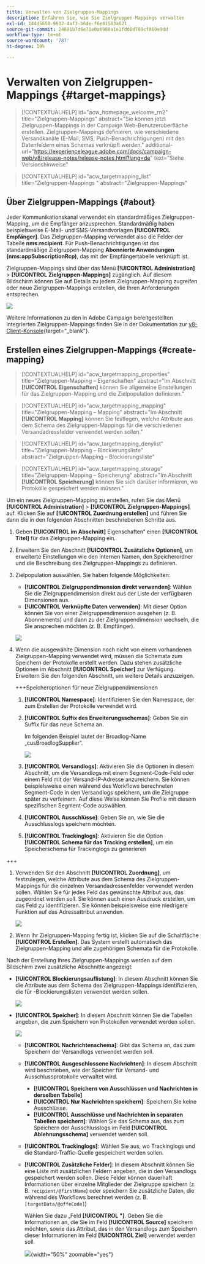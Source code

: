 ```yaml
---
title: Verwalten von Zielgruppen-Mappings
description: Erfahren Sie, wie Sie Zielgruppen-Mappings verwalten
exl-id: 144d5650-9632-4af3-b64e-f6e81503a621
source-git-commit: 24691b7d6e71e0a6986a1e1fdd0d709cf869e9dd
workflow-type: tm+mt
source-wordcount: '787'
ht-degree: 19%

---
```


# Verwalten von Zielgruppen-Mappings {#target-mappings}


>[!CONTEXTUALHELP]
>id="acw_homepage_welcome_rn2"
>title="Zielgruppen-Mappings"
>abstract="Sie können jetzt Zielgruppen-Mappings in der Campaign Web-Benutzeroberfläche erstellen. Zielgruppen-Mappings definieren, wie verschiedene Versandkanäle (E-Mail, SMS, Push-Benachrichtigungen) mit den Datenfeldern eines Schemas verknüpft werden."
>additional-url="https://experienceleague.adobe.com/docs/campaign-web/v8/release-notes/release-notes.html?lang=de" text="Siehe Versionshinweise"

>[!CONTEXTUALHELP]
>id="acw_targetmapping_list"
>title="Zielgruppen-Mappings "
>abstract="Zielgruppen-Mappings"

## Über Zielgruppen-Mappings {#about}

Jeder Kommunikationskanal verwendet ein standardmäßiges Zielgruppen-Mapping, um die Empfänger anzusprechen. Standardmäßig haben beispielsweise E-Mail- und SMS-Versandvorlagen **[!UICONTROL Empfänger]**. Das Zielgruppen-Mapping verwendet also die Felder der Tabelle **nms:recipient**. Für Push-Benachrichtigungen ist das standardmäßige Zielgruppen-Mapping **Abonnierte Anwendungen (nms:appSubscriptionRcp)**, das mit der Empfängertabelle verknüpft ist.

Zielgruppen-Mappings sind über das Menü **[!UICONTROL Administration]** > **[!UICONTROL Zielgruppen-Mappings]** zugänglich. Auf diesem Bildschirm können Sie auf Details zu jedem Zielgruppen-Mapping zugreifen oder neue Zielgruppen-Mappings erstellen, die Ihren Anforderungen entsprechen.

![](assets/target-mappings-list.png)

Weitere Informationen zu den in Adobe Campaign bereitgestellten integrierten Zielgruppen-Mappings finden Sie in der Dokumentation zur [ v8-Client-Konsole](https://experienceleague.adobe.com/docs/campaign/campaign-v8/audience/add-profiles/target-mappings.html?lang=de){target="_blank"}.

## Erstellen eines Zielgruppen-Mappings {#create-mapping}

>[!CONTEXTUALHELP]
>id="acw_targetmapping_properties"
>title="Zielgruppen-Mapping – Eigenschaften"
>abstract="Im Abschnitt **[!UICONTROL Eigenschaften]** können Sie allgemeine Einstellungen für das Zielgruppen-Mapping und die Zielpopulation definieren."

>[!CONTEXTUALHELP]
>id="acw_targetmapping_mapping"
>title="Zielgruppen-Mapping – Mapping"
>abstract="Im Abschnitt **[!UICONTROL Mapping]** können Sie festlegen, welche Attribute aus dem Schema des Zielgruppen-Mappings für die verschiedenen Versandadressfelder verwendet werden sollen."

>[!CONTEXTUALHELP]
>id="acw_targetmapping_denylist"
>title="Zielgruppen-Mapping – Blockierungsliste"
>abstract="Zielgruppen-Mapping – Blockierungsliste"

>[!CONTEXTUALHELP]
>id="acw_targetmapping_storage"
>title="Zielgruppen-Mapping – Speicherung"
>abstract="Im Abschnitt **[!UICONTROL Speicherung]** können Sie sich darüber informieren, wo Protokolle gespeichert werden müssen."

Um ein neues Zielgruppen-Mapping zu erstellen, rufen Sie das Menü **[!UICONTROL Administration]** > **[!UICONTROL Zielgruppen-Mappings]** auf. Klicken Sie auf **[!UICONTROL Zuordnung erstellen]** und führen Sie dann die in den folgenden Abschnitten beschriebenen Schritte aus.

1. Geben **[!UICONTROL im Abschnitt]** Eigenschaften“ einen **[!UICONTROL Titel]** für das Zielgruppen-Mapping ein.

1. Erweitern Sie den Abschnitt **[!UICONTROL Zusätzliche Optionen]**, um erweiterte Einstellungen wie den internen Namen, den Speicherordner und die Beschreibung des Zielgruppen-Mappings zu definieren.

1. Zielpopulation auswählen. Sie haben folgende Möglichkeiten:

   * **[!UICONTROL Zielgruppendimension direkt verwenden]**: Wählen Sie die Zielgruppendimension direkt aus der Liste der verfügbaren Dimensionen aus.
   * **[!UICONTROL Verknüpfte Daten verwenden]**: Mit dieser Option können Sie von einer Zielgruppendimension ausgehen (z. B. Abonnements) und dann zu der Zielgruppendimension wechseln, die Sie ansprechen möchten (z. B. Empfänger).

   ![](assets/target-mappings-properties.png)

1. Wenn die ausgewählte Dimension noch nicht von einem vorhandenen Zielgruppen-Mapping verwendet wird, müssen die Schemata zum Speichern der Protokolle erstellt werden. Dazu stehen zusätzliche Optionen im Abschnitt **[!UICONTROL Speicher]** zur Verfügung. Erweitern Sie den folgenden Abschnitt, um weitere Details anzuzeigen.

   +++Speicheroptionen für neue Zielgruppendimensionen

   1. **[!UICONTROL Namespace]**: Identifizieren Sie den Namespace, der zum Erstellen der Protokolle verwendet wird.
   1. **[!UICONTROL Suffix des Erweiterungsschemas]**: Geben Sie ein Suffix für das neue Schema an.

      Im folgenden Beispiel lautet der Broadlog-Name „cusBroadlogSupplier“.

      ![](assets/target-mappings-new.png)

   1. **[!UICONTROL Versandlogs]**: Aktivieren Sie die Optionen in diesem Abschnitt, um die Versandlogs mit einem Segment-Code-Feld oder einem Feld mit der Versand-IP-Adresse anzureichern. Sie können beispielsweise einen während des Workflows berechneten Segment-Code in den Versandlogs speichern, um die Zielgruppe später zu verfeinern. Auf diese Weise können Sie Profile mit diesem spezifischen Segment-Code auswählen.

   1. **[!UICONTROL Ausschlüsse]**: Geben Sie an, wie Sie die Ausschlusslogs speichern möchten.

   1. **[!UICONTROL Trackinglogs]**: Aktivieren Sie die Option **[!UICONTROL Schema für das Tracking erstellen]**, um ein Speicherschema für Trackinglogs zu generieren

+++

1. Verwenden Sie den Abschnitt **[!UICONTROL Zuordnung]**, um festzulegen, welche Attribute aus dem Schema des Zielgruppen-Mappings für die einzelnen Versandadressenfelder verwendet werden sollen. Wählen Sie für jedes Feld das gewünschte Attribut aus, das zugeordnet werden soll. Sie können auch einen Ausdruck erstellen, um das Feld zu identifizieren. Sie können beispielsweise eine niedrigere Funktion auf das Adressattribut anwenden.

   ![](assets/target-mappings-mapping.png)

1. Wenn Ihr Zielgruppen-Mapping fertig ist, klicken Sie auf die Schaltfläche **[!UICONTROL Erstellen]**. Das System erstellt automatisch das Zielgruppen-Mapping und alle zugehörigen Schemata für die Protokolle.

Nach der Erstellung Ihres Zielgruppen-Mappings werden auf dem Bildschirm zwei zusätzliche Abschnitte angezeigt:

* **[!UICONTROL Blockierungsauflistung]**: In diesem Abschnitt können Sie die Attribute aus dem Schema des Zielgruppen-Mappings identifizieren, die für -Blockierungslisten verwendet werden sollen.

  ![](assets/target-mappings-denylisting.png)

* **[!UICONTROL Speicher]**: In diesem Abschnitt können Sie die Tabellen angeben, die zum Speichern von Protokollen verwendet werden sollen.

  ![](assets/target-mappings-storage.png)

   * **[!UICONTROL Nachrichtenschema]**: Gibt das Schema an, das zum Speichern der Versandlogs verwendet werden soll.
   * **[!UICONTROL Ausgeschlossene Nachrichten]**: In diesem Abschnitt wird beschrieben, wie der Speicher für Versand- und Ausschlussprotokolle verwaltet wird.

      * **[!UICONTROL Speichern von Ausschlüssen und Nachrichten in derselben Tabelle]**
      * **[!UICONTROL Nur Nachrichten speichern]**: Speichern Sie keine Ausschlüsse.
      * **[!UICONTROL Ausschlüsse und Nachrichten in separaten Tabellen speichern]**: Wählen Sie das Schema aus, das zum Speichern der Ausschlusslogs im Feld **[!UICONTROL Ablehnungsschema]** verwendet werden soll.

   * **[!UICONTROL Trackinglogs]**: Wählen Sie aus, wo Trackinglogs und die Standard-Traffic-Quelle gespeichert werden sollen.
   * **[!UICONTROL Zusätzliche Felder]**: In diesem Abschnitt können Sie eine Liste mit zusätzlichen Feldern angeben, die in den Versandlogs gespeichert werden sollen. Diese Felder können dauerhaft Informationen über einzelne Mitglieder der Zielgruppe speichern (z. B. `recipient/@firstName`) oder speichern Sie zusätzliche Daten, die während des Workflows berechnet werden (z. B. `[targetData/@offeCode]`)

     Wählen Sie dazu „Feld **[!UICONTROL &quot;]**. Geben Sie die Informationen an, die Sie im Feld **[!UICONTROL Source]** speichern möchten, sowie das Attribut, das in den Versandlogs zum Speichern dieser Informationen im Feld **[!UICONTROL Ziel]** verwendet werden soll.

     ![](assets/target-mappings-additional.png){width="50%" zoomable="yes"}
